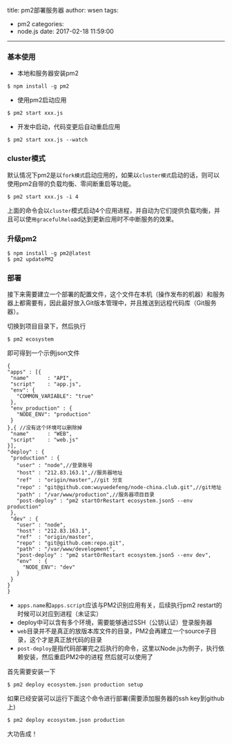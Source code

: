title: pm2部署服务器
author: wsen
tags:
  - pm2
categories:
  - node.js
date: 2017-02-18 11:59:00
---
### 基本使用

* 本地和服务器安装pm2
```
$ npm install -g pm2
```

* 使用pm2启动应用
```
$ pm2 start xxx.js
```

* 开发中启动，代码变更后自动重启应用
```
$ pm2 start xxx.js --watch
```

### cluster模式

默认情况下pm2是以`fork模式`启动应用的，如果以`cluster模式`启动的话，则可以使用pm2自带的负载均衡、零间断重启等功能。
```
$ pm2 start xxx.js -i 4
```
上面的命令会以`cluster`模式启动4个应用进程，并自动为它们提供负载均衡，并且可以使`用gracefulRelo`ad达到更新应用时不中断服务的效果。


### 升级pm2
```
$ npm install -g pm2@latest
$ pm2 updatePM2
```

### 部署

接下来需要建立一个部署的配置文件，这个文件在本机（操作发布的机器）和服务器上都需要有，因此最好放入Git版本管理中，并且推送到远程代码库（Git服务器）。

切换到项目目录下，然后执行
```
$ pm2 ecosystem
```
即可得到一个示例json文件
```
{
"apps" : [{
 "name"      : "API",
 "script"    : "app.js",
 "env": {
   "COMMON_VARIABLE": "true"
 },
 "env_production" : {
   "NODE_ENV": "production"
 }
},{ //没有这个环境可以删除掉
 "name"      : "WEB",
 "script"    : "web.js"
}],
"deploy" : {
 "production" : {
   "user" : "node",//登录账号
   "host" : "212.83.163.1",//服务器地址
   "ref"  : "origin/master",//git 分支
   "repo" : "git@github.com:wuyuedefeng/node-china.club.git",//git地址
   "path" : "/var/www/production",//服务器项目目录
   "post-deploy" : "pm2 startOrRestart ecosystem.json5 --env production"
 },
 "dev" : {
   "user" : "node",
   "host" : "212.83.163.1",
   "ref"  : "origin/master",
   "repo" : "git@github.com:repo.git",
   "path" : "/var/www/development",
   "post-deploy" : "pm2 startOrRestart ecosystem.json5 --env dev",
   "env"  : {
     "NODE_ENV": "dev"
   }
 }
}
}
```
* `apps.name`和`apps.script`应该与PM2识别应用有关，后续执行pm2 restart的时候可以对应到进程（未证实）
* deploy中可以含有多个环境，需要能够通过SSH（公钥认证）登录服务器
* `web`目录并不是真正的放版本库文件的目录，PM2会再建立一个source子目录，这个才是真正放代码的目录
* `post-deploy`是指代码部署完之后执行的命令，这里以Node.js为例子，执行依赖安装，然后重启PM2中的进程 然后就可以使用了

首先需要安装一下
```
$ pm2 deploy ecosystem.json production setup
```
如果已经安装可以运行下面这个命令进行部署(需要添加服务器的ssh key到github上)
```
$ pm2 deploy ecosystem.json production
```
大功告成！
